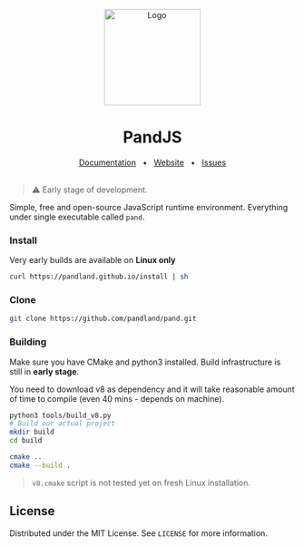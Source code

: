 <p align="center">
  <a href="https://pandland.github.io"><img src="https://github.com/user-attachments/assets/40c000fa-26b2-425d-98d0-ad68d3026b0e" alt="Logo" height=170></a>
</p>

<h1 align="center">PandJS</h1>

<div align="center">
  <a href="https://pandland.github.io/guides/getting-started">Documentation</a>
  <span>&nbsp;&nbsp;•&nbsp;&nbsp;</span>
  <a href="https://pandland.github.io">Website</a>
  <span>&nbsp;&nbsp;•&nbsp;&nbsp;</span>
  <a href="https://github.com/pandland/pand/issues/new">Issues</a>
  <br />
  <br />
</div>

> ⚠️ Early stage of development.

Simple, free and open-source JavaScript runtime environment. Everything under single executable called `pand`.

### Install

Very early builds are available on **Linux only**

```sh
curl https://pandland.github.io/install | sh
```

### Clone

```sh
git clone https://github.com/pandland/pand.git
```

### Building

Make sure you have CMake and python3 installed. Build infrastructure is still in **early stage**.

You need to download v8 as dependency and it will take reasonable amount of time to compile (even 40 mins - depends on machine).


```sh
python3 tools/build_v8.py
# Build our actual project
mkdir build
cd build

cmake ..
cmake --build .
```

> `v8.cmake` script is not tested yet on fresh Linux installation.

## License

Distributed under the MIT License. See `LICENSE` for more information.
